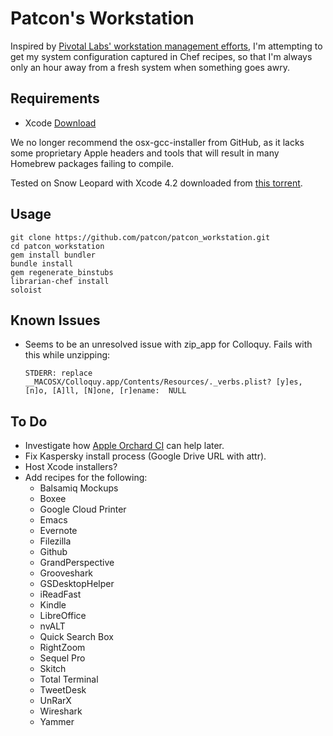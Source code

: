 Patcon's Workstation
====================

Inspired by [Pivotal Labs' workstation management
efforts][pivotal_workstation], I'm attempting to get my system
configuration captured in Chef recipes, so that I'm always only an hour
away from a fresh system when something goes awry.

Requirements
------------

  - Xcode [Download][apple-devtool-download]

We no longer recommend the osx-gcc-installer from GitHub, as it lacks
some proprietary Apple headers and tools that will result in many
Homebrew packages failing to compile.

Tested on Snow Leopard with Xcode 4.2 downloaded from [this
torrent](http://isohunt.com/torrent_details/337781505/xcode+snow+leopard).

Usage
-----

    git clone https://github.com/patcon/patcon_workstation.git
    cd patcon_workstation
    gem install bundler
    bundle install
    gem regenerate_binstubs
    librarian-chef install
    soloist

Known Issues
------------

  - Seems to be an unresolved issue with zip\_app for Colloquy. Fails with
    this while unzipping:

        STDERR: replace __MACOSX/Colloquy.app/Contents/Resources/._verbs.plist? [y]es, [n]o, [A]ll, [N]one, [r]ename:  NULL

To Do
-----

  - Investigate how [Apple Orchard CI][apple-orchard] can help later.
  - Fix Kaspersky install process (Google Drive URL with attr).
  - Host Xcode installers?
  - Add recipes for the following:
    * Balsamiq Mockups
    * Boxee 
    * Google Cloud Printer
    * Emacs 
    * Evernote
    * Filezilla 
    * Github
    * GrandPerspective
    * Grooveshark
    * GSDesktopHelper
    * iReadFast
    * Kindle
    * LibreOffice
    * nvALT
    * Quick Search Box
    * RightZoom
    * Sequel Pro
    * Skitch
    * Total Terminal
    * TweetDesk
    * UnRarX
    * Wireshark
    * Yammer

<!-- Links -->
   [apple-orchard]:          https://github.com/pivotalexperimental/apple_orchard#readme
   [pivotal_workstation]:    https://github.com/pivotal/pivotal_workstation#readme
   [apple-devtool-download]: https://developer.apple.com/downloads/index.action
   [cli-tools-snow-leopard]: http://kitcambridge.tumblr.com/post/17778742499/installing-the-xcode-command-line-tools-on-snow-leopard 
